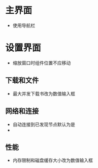 # 主界面
- 使用导航栏

# 设置界面
- 缩放窗口时组件位置不应移动
  
## 下载和文件
- 最大并发下载书改为数值输入框

## 网络和连接
- 自动连接到已发现节点默认为是
- 
## 性能
- 内存限制和磁盘缓存大小改为数值输入框